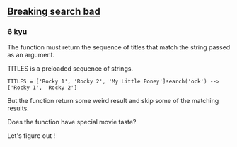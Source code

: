 <h2><a href=https://www.codewars.com/kata/52cd53948d673a6e66000576/train/javascript target="_blank">Breaking search bad</a></h2><h3>6 kyu</h3><p>The function must return the sequence of titles that match the string passed as an argument. </p><p>TITLES is a preloaded sequence of strings. </p><pre><code class="language-javascript"><span class="cm-variable">TITLES</span> <span class="cm-operator">=</span> [<span class="cm-string">'Rocky 1'</span>, <span class="cm-string">'Rocky 2'</span>, <span class="cm-string">'My Little Poney'</span>]<span class="cm-variable">search</span>(<span class="cm-string">'ock'</span>) <span class="cm-operator">--&gt;</span> [<span class="cm-string">'Rocky 1'</span>, <span class="cm-string">'Rocky 2'</span>]</code></pre><pre style="display: none;"><code class="language-python"><span class="cm-variable">titles</span> <span class="cm-operator">=</span> [<span class="cm-string">'Rocky 1'</span>, <span class="cm-string">'Rocky 2'</span>, <span class="cm-string">'My Little Poney'</span>]<span class="cm-variable">search</span>(<span class="cm-variable">titles</span>, <span class="cm-string">'ock'</span>) <span class="cm-operator">-</span><span class="cm-operator">-</span><span class="cm-operator">&gt;</span> [<span class="cm-string">'Rocky 1'</span>, <span class="cm-string">'Rocky 2'</span>]</code></pre><p>But the function return some weird result and skip some of the matching results.</p><p>Does the function have special movie taste? </p><p>Let's figure out !</p>